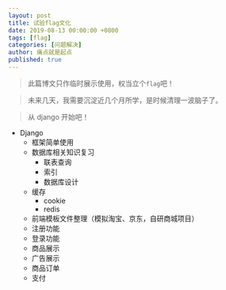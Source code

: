 ```yaml
---
layout: post
title: 试验flag文化
date: 2019-08-13 00:00:00 +0800
tags: [flag]
categories: [问题解决]
author: 痛点就是起点
published: true
---
```


> 此篇博文只作临时展示使用，权当立个`flag`吧！

> 未来几天，我需要沉淀近几个月所学，是时候清理一波脑子了。

> 从 django 开始吧！

* Django
  * 框架简单使用
  * 数据库相关知识复习
    * 联表查询
    * 索引
    * 数据库设计
  * 缓存
    * cookie
    * redis 
  * 前端模板文件整理（模拟淘宝、京东，自研商城项目）
  * 注册功能
  * 登录功能
  * 商品展示
  * 广告展示
  * 商品订单
  * 支付
